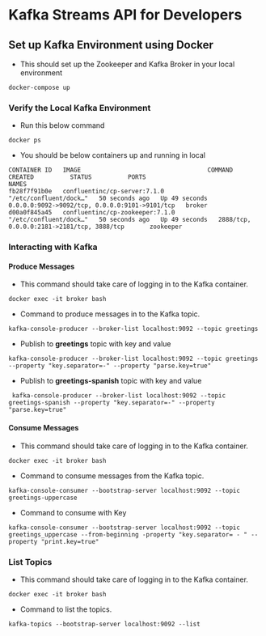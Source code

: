 # Kafka Streams API for Developers


## Set up Kafka Environment using Docker

- This should set up the Zookeeper and Kafka Broker in your local environment

```aidl
docker-compose up
```

### Verify the Local Kafka Environment

- Run this below command

```
docker ps
```

- You should be below containers up and running in local

```
CONTAINER ID   IMAGE                                   COMMAND                  CREATED          STATUS          PORTS                                            NAMES
fb28f7f91b0e   confluentinc/cp-server:7.1.0            "/etc/confluent/dock…"   50 seconds ago   Up 49 seconds   0.0.0.0:9092->9092/tcp, 0.0.0.0:9101->9101/tcp   broker
d00a0f845a45   confluentinc/cp-zookeeper:7.1.0         "/etc/confluent/dock…"   50 seconds ago   Up 49 seconds   2888/tcp, 0.0.0.0:2181->2181/tcp, 3888/tcp       zookeeper
```

### Interacting with Kafka

#### Produce Messages

- This  command should take care of logging in to the Kafka container.

```
docker exec -it broker bash
```

- Command to produce messages in to the Kafka topic.

```
kafka-console-producer --broker-list localhost:9092 --topic greetings
```

- Publish to **greetings** topic with key and value

```
kafka-console-producer --broker-list localhost:9092 --topic greetings --property "key.separator=-" --property "parse.key=true"

```

- Publish to **greetings-spanish** topic with key and value

```
 kafka-console-producer --broker-list localhost:9092 --topic greetings-spanish --property "key.separator=-" --property "parse.key=true"
```

#### Consume Messages

- This  command should take care of logging in to the Kafka container.

```
docker exec -it broker bash
```
- Command to consume messages from the Kafka topic.

```
kafka-console-consumer --bootstrap-server localhost:9092 --topic greetings-uppercase
```

- Command to consume with Key

```
kafka-console-consumer --bootstrap-server localhost:9092 --topic greetings_uppercase --from-beginning -property "key.separator= - " --property "print.key=true"
```

### List Topics

- This  command should take care of logging in to the Kafka container.

```
docker exec -it broker bash
```

- Command to list the topics.

```
kafka-topics --bootstrap-server localhost:9092 --list
```
